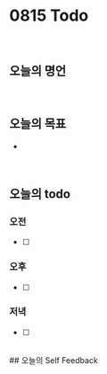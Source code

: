 
# 0815 Todo

<br>

## 오늘의 명언
> 

<br>

## 오늘의 목표
* 

<br>


## 오늘의 todo


### 오전
- [ ] 

### 오후
- [ ] 

### 저녁
- [ ] 

<br>
## 오늘의 Self Feedback

